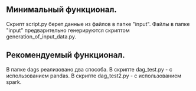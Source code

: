 ## Минимальный функционал.
Скрипт script.py берет данные из файлов в папке "input". Файлы в папке "input" предварительно генерируются скриптом generation_of_input_data.py. 

## Рекомендуемый функционал.
В папке dags реализовано два способа.
В скрипте dag_test.py  -  с использованием pandas.
В скрипте dag_test2.py -  с использованием spark.